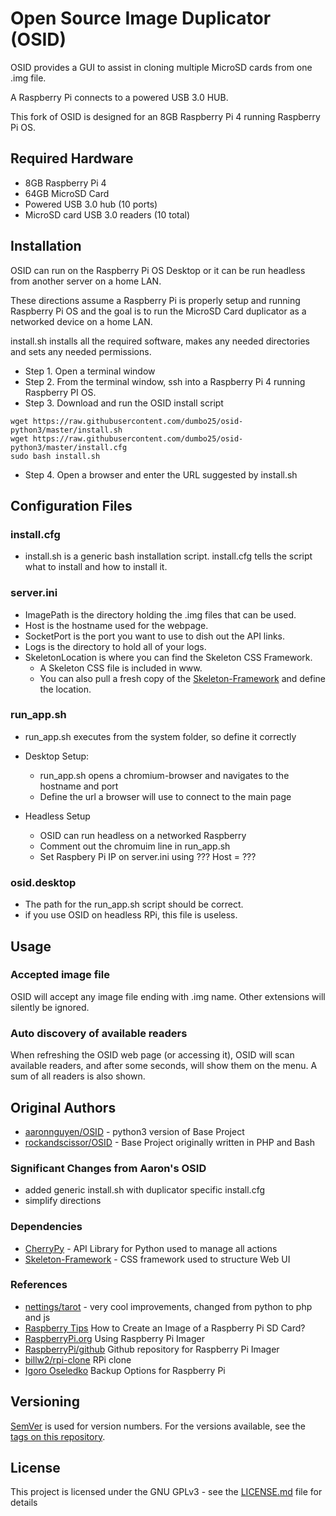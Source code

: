 # Open Source Image Duplicator (OSID)

OSID provides a GUI to assist in cloning multiple MicroSD cards from one .img file.

A Raspberry Pi connects to a powered USB 3.0 HUB.

This fork of OSID is designed for an 8GB Raspberry Pi 4 running Raspberry Pi OS.


## Required Hardware
- 8GB Raspberry Pi 4
- 64GB MicroSD Card
- Powered USB 3.0 hub (10 ports)
- MicroSD card USB 3.0 readers (10 total)

## Installation 
OSID can run on the Raspberry Pi OS Desktop or it can be run headless from another server on a home LAN.

These directions assume a Raspberry Pi is properly setup and running Raspberry Pi OS and the goal is to run the MicroSD Card duplicator as a networked device on a home LAN.

install.sh installs all the required software, makes any needed directories and sets any needed permissions. 

* Step 1. Open a terminal window
* Step 2. From the terminal window, ssh into a Raspberry Pi 4 running Raspberry PI OS. 
* Step 3. Download and run the OSID install script

```
wget https://raw.githubusercontent.com/dumbo25/osid-python3/master/install.sh
wget https://raw.githubusercontent.com/dumbo25/osid-python3/master/install.cfg
sudo bash install.sh
```
* Step 4. Open a browser and enter the URL suggested by install.sh


## Configuration Files
### install.cfg
* install.sh is a generic bash installation script. install.cfg tells the script what to install and how to install it.

### server.ini
* ImagePath is the directory holding the .img files that can be used.
* Host is the hostname used for the webpage.
* SocketPort is the port you want to use to dish out the API links.
* Logs is the directory to hold all of your logs.
* SkeletonLocation is where you can find the Skeleton CSS Framework.
	* A Skeleton CSS file is included in www.
	* You can also pull a fresh copy of the [Skeleton-Framework](https://github.com/skeleton-framework/skeleton-framework) and define the location.

### run_app.sh
* run_app.sh executes from the system folder, so define it correctly
* Desktop Setup:
	* run_app.sh opens a chromium-browser and navigates to the hostname and port
	* Define the url a browser will use to connect to the main page

* Headless Setup
	* OSID can run headless on a networked Raspberry
	* Comment out the chromuim line in run_app.sh
	* Set Raspbery Pi IP on server.ini using ??? Host = ???

### osid.desktop
* The path for the run_app.sh script should be correct.
* if you use OSID on headless RPi, this file is useless.

## Usage
### Accepted image file
OSID will accept any image file ending with .img name. Other extensions will silently be ignored.

### Auto discovery of available readers
When refreshing the OSID web page (or accessing it), OSID will scan available readers, and after some seconds, will show them on the menu. A sum of all readers is also shown.




## Original Authors
* [aaronnguyen/OSID](https://github.com/aaronnguyen/osid-python3) - python3 version of Base Project
* [rockandscissor/OSID](https://github.com/rockandscissor/osid) - Base Project originally written in PHP and Bash


### Significant Changes from Aaron's OSID
- added generic install.sh with duplicator specific install.cfg
- simplify directions


### Dependencies
* [CherryPy](http://docs.cherrypy.org/en/latest/) - API Library for Python used to manage all actions
* [Skeleton-Framework](https://github.com/skeleton-framework/skeleton-framework) - CSS framework used to structure Web UI


### References
* [nettings/tarot](https://github.com/nettings/tarot) - very cool improvements, changed from python to php and js
* [Raspberry Tips](https://raspberrytips.com/create-image-sd-card/) How to Create an Image of a Raspberry Pi SD Card?
* [RaspberryPi.org](https://www.raspberrypi.org/documentation/computers/getting-started.html#using-raspberry-pi-imager) Using Raspberry Pi Imager
* [RaspberryPi/github](https://github.com/raspberrypi/rpi-imager) Github repository for Raspberry Pi Imager
* [billw2/rpi-clone](https://github.com/billw2/rpi-clone) RPi clone
* [Igoro Oseledko](https://www.igoroseledko.com/backup-options-for-raspberry-pi/) Backup Options for Raspberry Pi


## Versioning
[SemVer](http://semver.org/) is used for version numbers. For the versions available, see the [tags on this repository](https://github.com/your/project/tags).


## License
This project is licensed under the GNU GPLv3 - see the [LICENSE.md](LICENSE.md) file for details
